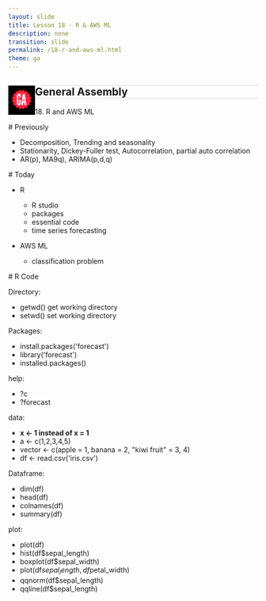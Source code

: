```yaml
---
layout: slide
title: Lesson 18 - R & AWS ML
description: none
transition: slide
permalink: /18-r-and-aws-ml.html
theme: ga
---
```

<section  data-background-color="#000">
    <h1 class = 'white' style ="border-top: thin solid #DDD;border-bottom: thin solid #DDD;">
        <img src="assets/ga_logo_black.png" style="float:left;top:0px;">
        General Assembly
    </h1>
    <p class = 'big_title'>18. R and AWS ML</p>
</section>

<section data-markdown>
# Previously

* Decomposition, Trending and seasonality
* Stationarity, Dickey-Fuller test, Autocorrelation, partial auto correlation
* AR(p), MA9q), ARIMA(p,d,q)

</section>

<section data-markdown>
# Today

* R
    * R studio
    * packages
    * essential code
    * time series forecasting

* AWS ML

    * classification problem

</section>

<section data-markdown>
# R Code

Directory:

* getwd() get working directory
* setwd() set working directory

Packages:

* install.packages('forecast')
* library('forecast')
* installed.packages()

help:

* ?c
* ?forecast

data:

* **x <- 1 instead of x = 1**
* a <- c(1,2,3,4,5)
* vector <- c(apple = 1, banana = 2, "kiwi fruit" = 3, 4)
* df <- read.csv('iris.csv')

Dataframe:

* dim(df)
* head(df)
* colnames(df)
* summary(df)

plot:

* plot(df)
* hist(df$sepal_length)
* boxplot(df$sepal_width)
* plot(df$sepal_length, df$petal_width)
* qqnorm(df$sepal_length)
* qqline(df$sepal_length)

</section>



